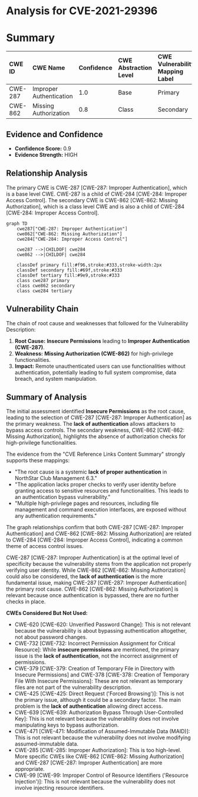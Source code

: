 # Analysis for CVE-2021-29396

# Summary
| CWE ID  | CWE Name                                                     | Confidence | CWE Abstraction Level | CWE Vulnerability Mapping Label | CWE-Vulnerability Mapping Notes |
| :-------- | :----------------------------------------------------------- | :--------- | :---------------------- | :------------------------------ | :------------------------------ |
| CWE-287 | Improper Authentication | 1.0        | Base                    | Primary                      | Allowed                       |
| CWE-862 | Missing Authorization | 0.8        | Class                    | Secondary                      | Allowed-with-Review                       |

## Evidence and Confidence

*   **Confidence Score:** 0.9
*   **Evidence Strength:** HIGH

## Relationship Analysis
The primary CWE is CWE-287 [CWE-287: Improper Authentication], which is a base level CWE. CWE-287 is a child of CWE-284 [CWE-284: Improper Access Control]. The secondary CWE is CWE-862 [CWE-862: Missing Authorization], which is a class level CWE and is also a child of CWE-284 [CWE-284: Improper Access Control].
```mermaid
graph TD
    cwe287["CWE-287: Improper Authentication"]
    cwe862["CWE-862: Missing Authorization"]
    cwe284["CWE-284: Improper Access Control"]
    
    cwe287 -->|CHILDOF| cwe284
    cwe862 -->|CHILDOF| cwe284
    
    classDef primary fill:#f96,stroke:#333,stroke-width:2px
    classDef secondary fill:#69f,stroke:#333
    classDef tertiary fill:#9e9,stroke:#333
    class cwe287 primary
    class cwe862 secondary
    class cwe284 tertiary
```

## Vulnerability Chain
The chain of root cause and weaknesses that followed for the Vulnerability Description:
1.  **Root Cause:** **Insecure Permissions** leading to **Improper Authentication (CWE-287)**.
2.  **Weakness:** **Missing Authorization (CWE-862)** for high-privilege functionalities.
3.  **Impact:** Remote unauthenticated users can use functionalities without authentication, potentially leading to full system compromise, data breach, and system manipulation.

## Summary of Analysis
The initial assessment identified **Insecure Permissions** as the root cause, leading to the selection of CWE-287 [CWE-287: Improper Authentication] as the primary weakness. The **lack of authentication** allows attackers to bypass access controls. The secondary weakness, CWE-862 [CWE-862: Missing Authorization], highlights the absence of authorization checks for high-privilege functionalities.

The evidence from the "CVE Reference Links Content Summary" strongly supports these mappings:
*   "The root cause is a systemic **lack of proper authentication** in NorthStar Club Management 6.3."
*   "The application lacks proper checks to verify user identity before granting access to sensitive resources and functionalities. This leads to an authentication bypass vulnerability."
*   "Multiple high-privilege pages and resources, including file management and command execution interfaces, are exposed without any authentication requirements."

The graph relationships confirm that both CWE-287 [CWE-287: Improper Authentication] and CWE-862 [CWE-862: Missing Authorization] are related to CWE-284 [CWE-284: Improper Access Control], indicating a common theme of access control issues.

CWE-287 [CWE-287: Improper Authentication] is at the optimal level of specificity because the vulnerability stems from the application not properly verifying user identity. While CWE-862 [CWE-862: Missing Authorization] could also be considered, the **lack of authentication** is the more fundamental issue, making CWE-287 [CWE-287: Improper Authentication] the primary root cause. CWE-862 [CWE-862: Missing Authorization] is relevant because once authentication is bypassed, there are no further checks in place.

**CWEs Considered But Not Used:**

*   CWE-620 [CWE-620: Unverified Password Change]: This is not relevant because the vulnerability is about bypassing authentication altogether, not about password changes.
*   CWE-732 [CWE-732: Incorrect Permission Assignment for Critical Resource]: While **insecure permissions** are mentioned, the primary issue is the **lack of authentication**, not the incorrect assignment of permissions.
*   CWE-379 [CWE-379: Creation of Temporary File in Directory with Insecure Permissions] and CWE-378 [CWE-378: Creation of Temporary File With Insecure Permissions]: These are not relevant as temporary files are not part of the vulnerability description.
*   CWE-425 [CWE-425: Direct Request ('Forced Browsing')]: This is not the primary issue, although it could be a secondary factor. The main problem is the **lack of authentication** allowing direct access.
*   CWE-639 [CWE-639: Authorization Bypass Through User-Controlled Key]: This is not relevant because the vulnerability does not involve manipulating keys to bypass authorization.
*   CWE-471 [CWE-471: Modification of Assumed-Immutable Data (MAID)]: This is not relevant because the vulnerability does not involve modifying assumed-immutable data.
*   CWE-285 [CWE-285: Improper Authorization]: This is too high-level. More specific CWEs like CWE-862 [CWE-862: Missing Authorization] and CWE-287 [CWE-287: Improper Authentication] are more appropriate.
*   CWE-99 [CWE-99: Improper Control of Resource Identifiers ('Resource Injection')]: This is not relevant because the vulnerability does not involve injecting resource identifiers.